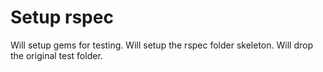 # Setup rspec

Will setup gems for testing.
Will setup the rspec folder skeleton.
Will drop the original test folder.